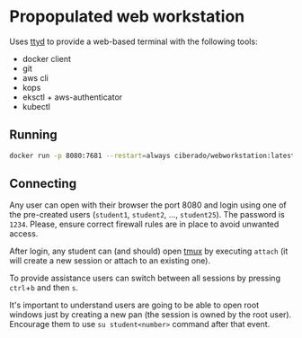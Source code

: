 # Propopulated web workstation

Uses [ttyd](https://github.com/tsl0922/ttyd) to provide a web-based terminal with the following tools:

* docker client
* git
* aws cli
* kops
* eksctl + aws-authenticator
* kubectl

## Running


```bash
docker run -p 8080:7681 --restart=always ciberado/webworkstation:latest
```

## Connecting

Any user can open with their browser the port 8080 and login using one of the pre-created users (`student1`, `student2`, ..., `student25`). The password is `1234`. Please, ensure correct firewall rules are in place to avoid unwanted access.

After login, any student can (and should) open [tmux](https://github.com/tmux/tmux/wiki) by executing `attach` (it will create a new session or attach to an existing one).

To provide assistance users can switch between all sessions by pressing `ctrl`+`b` and then `s`.

It's important to understand users are going to be able to open root windows just by creating a new pan (the session is owned by the root user). Encourage them to use `su student<number>` command after that event.
